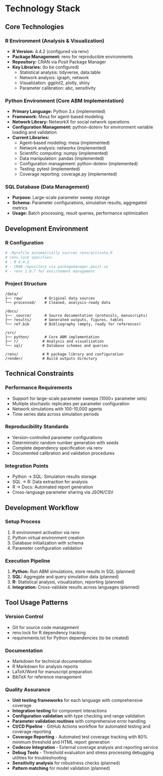 # Technology Stack

## Core Technologies

### R Environment (Analysis & Visualization)
- **R Version:** 4.4.2 (configured via renv)
- **Package Management:** renv for reproducible environments
- **Repository:** CRAN via Posit Package Manager
- **Key Libraries:** (to be configured)
  - Statistical analysis: tidyverse, data.table
  - Network analysis: igraph, network
  - Visualization: ggplot2, plotly, shiny
  - Parameter calibration: abc, sensitivity

### Python Environment (Core ABM Implementation)
- **Primary Language:** Python 3.x (implemented)
- **Framework:** Mesa for agent-based modeling
- **Network Library:** NetworkX for social network operations
- **Configuration Management:** python-dotenv for environment variable loading and validation
- **Current Libraries:**
  - Agent-based modeling: mesa (implemented)
  - Network analysis: networkx (implemented)
  - Scientific computing: numpy (implemented)
  - Data manipulation: pandas (implemented)
  - Configuration management: python-dotenv (implemented)
  - Testing: pytest (implemented)
  - Coverage reporting: coverage.py (implemented)

### SQL Database (Data Management)
- **Purpose:** Large-scale parameter sweep storage
- **Schema:** Parameter configurations, simulation results, aggregated metrics
- **Usage:** Batch processing, result queries, performance optimization

## Development Environment

### R Configuration
```r
# .Rprofile automatically sources renv/activate.R
# renv.lock specifies:
# - R 4.4.2
# - CRAN repository via packagemanager.posit.co
# - renv 1.0.7 for environment management
```

### Project Structure
```
/data/
├── raw/          # Original data sources
└── processed/    # Cleaned, analysis-ready data

/docs/
├── _source/      # Source documentation (protocols, manuscripts)
├── results/      # Generated outputs, figures, tables
└── ref.bib       # Bibliography (empty, ready for references)

/src/
├── python/       # Core ABM implementation
├── r/           # Analysis and visualization
└── sql/         # Database schemas and queries

/renv/           # R package library and configuration
/render/         # Build outputs directory
```

## Technical Constraints

### Performance Requirements
- Support for large-scale parameter sweeps (1000+ parameter sets)
- Multiple stochastic replicates per parameter configuration
- Network simulations with 100-10,000 agents
- Time series data across simulation periods

### Reproducibility Standards
- Version-controlled parameter configurations
- Deterministic random number generation with seeds
- Complete dependency specification via renv
- Documented calibration and validation procedures

### Integration Points
- Python → SQL: Simulation results storage
- SQL → R: Data extraction for analysis
- R → Docs: Automated report generation
- Cross-language parameter sharing via JSON/CSV

## Development Workflow

### Setup Process
1. R environment activation via renv
2. Python virtual environment creation
3. Database initialization with schema
4. Parameter configuration validation

### Execution Pipeline
1. **Python:** Run ABM simulations, store results in SQL (planned)
2. **SQL:** Aggregate and query simulation data (planned)
3. **R:** Statistical analysis, visualization, reporting (planned)
4. **Integration:** Cross-validate results across languages (planned)

## Tool Usage Patterns

### Version Control
- Git for source code management
- renv.lock for R dependency tracking
- requirements.txt for Python dependencies (to be created)

### Documentation
- Markdown for technical documentation
- R Markdown for analysis reports
- LaTeX/Word for manuscript preparation
- BibTeX for reference management

### Quality Assurance
- **Unit testing frameworks** for each language with comprehensive coverage
- **Integration testing** for component interactions
- **Configuration validation** with type checking and range validation
- **Parameter validation routines** with comprehensive error handling
- **CI/CD Pipeline** - GitHub Actions workflow for automated testing and coverage reporting
- **Coverage Reporting** - Automated test coverage tracking with 80% minimum threshold and HTML report generation
- **Codecov Integration** - External coverage analysis and reporting service
- **Debug Tools** - Threshold evaluation and stress processing debugging utilities for troubleshooting
- **Sensitivity analysis** for robustness checks (planned)
- **Pattern matching** for model validation (planned)